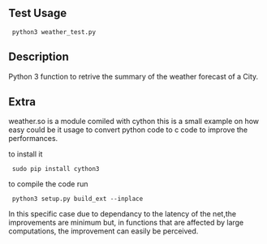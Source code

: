 ## Test Usage

```
 python3 weather_test.py
```

## Description

Python 3 function to retrive
the summary of the weather forecast
of a City.

## Extra

weather.so is a module comiled with cython
this is a small example on how easy could be
it usage to convert python code to c code to 
improve the performances.

to install it
```
 sudo pip install cython3
```
to compile the code run
```
 python3 setup.py build_ext --inplace
```
In this specific case due to dependancy to the
latency of the net,the improvements are minimum
but, in functions that are affected by large computations, 
the improvement can easily be perceived.
